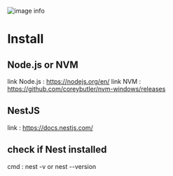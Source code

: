 ![image info](https://sethphat.com/wp-content/uploads/2020/04/063437b9ea.jpg)

# Install
## Node.js or NVM
link Node.js : https://nodejs.org/en/
link NVM : https://github.com/coreybutler/nvm-windows/releases
## NestJS
link : https://docs.nestjs.com/
## check if Nest installed
cmd : nest -v or nest --version


